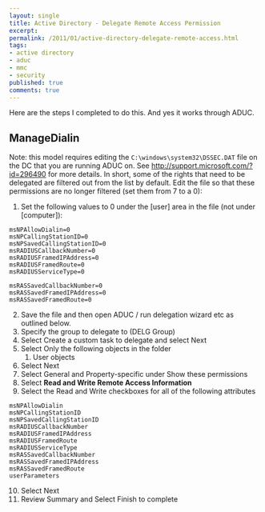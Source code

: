 ```yaml
---
layout: single
title: Active Directory - Delegate Remote Access Permission
excerpt: 
permalink: /2011/01/active-directory-delegate-remote-access.html
tags: 
- active directory
- aduc
- mmc
- security
published: true
comments: true
---
```


Here are the steps I completed to do this. And yes it works through 
ADUC. 

## ManageDialin
 
Note: this model requires editing the `C:\windows\system32\DSSEC.DAT` file on the DC that you are running ADUC on. See http://support.microsoft.com/?id=296490 for more details. In short, some of the rights that need to be delegated are filtered out from the list by default. Edit the file so that these permissions are no longer 
filtered (set them from 7 to a 0): 
 
1. Set the following values to 0 under the [user] area in the file (not 
under [computer]):

```
msNPAllowDialin=0 
msNPCallingStationID=0 
msNPSavedCallingStationID=0 
msRADIUSCallbackNumber=0 
msRADIUSFramedIPAddress=0 
msRADIUSFramedRoute=0 
msRADIUSServiceType=0 

msRASSavedCallbackNumber=0 
msRASSavedFramedIPAddress=0 
msRASSavedFramedRoute=0
```

2. Save the file and then open ADUC / run delegation wizard etc as outlined below. 
1. Specify the group to delegate to (DELG Group) 
1. Select Create a custom task to delegate and select Next 
1. Select Only the following objects in the folder
   1. User objects 
1. Select Next 
1. Select General and Property-specific under Show these permissions 
1. Select **Read and Write Remote Access Information**
1. Select the Read and Write checkboxes for all of the following attributes 

```
msNPAllowDialin 
msNPCallingStationID 
msNPSavedCallingStationID 
msRADIUSCallbackNumber 
msRADIUSFramedIPAddress 
msRADIUSFramedRoute 
msRADIUSServiceType 
msRASSavedCallbackNumber 
msRASSavedFramedIPAddress 
msRASSavedFramedRoute 
userParameters
```

10. Select Next 
1. Review Summary and Select Finish to complete